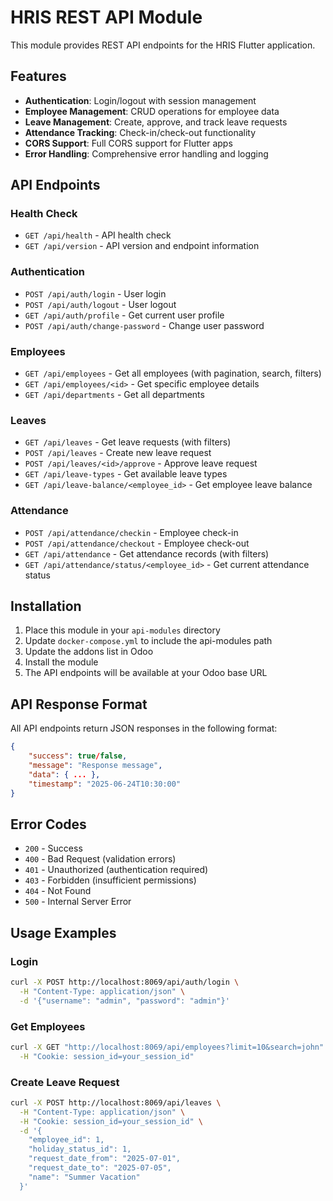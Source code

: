 # HRIS REST API Module

This module provides REST API endpoints for the HRIS Flutter application.

## Features

- **Authentication**: Login/logout with session management
- **Employee Management**: CRUD operations for employee data
- **Leave Management**: Create, approve, and track leave requests
- **Attendance Tracking**: Check-in/check-out functionality
- **CORS Support**: Full CORS support for Flutter apps
- **Error Handling**: Comprehensive error handling and logging

## API Endpoints

### Health Check
- `GET /api/health` - API health check
- `GET /api/version` - API version and endpoint information

### Authentication
- `POST /api/auth/login` - User login
- `POST /api/auth/logout` - User logout
- `GET /api/auth/profile` - Get current user profile
- `POST /api/auth/change-password` - Change user password

### Employees
- `GET /api/employees` - Get all employees (with pagination, search, filters)
- `GET /api/employees/<id>` - Get specific employee details
- `GET /api/departments` - Get all departments

### Leaves
- `GET /api/leaves` - Get leave requests (with filters)
- `POST /api/leaves` - Create new leave request
- `POST /api/leaves/<id>/approve` - Approve leave request
- `GET /api/leave-types` - Get available leave types
- `GET /api/leave-balance/<employee_id>` - Get employee leave balance

### Attendance
- `POST /api/attendance/checkin` - Employee check-in
- `POST /api/attendance/checkout` - Employee check-out
- `GET /api/attendance` - Get attendance records (with filters)
- `GET /api/attendance/status/<employee_id>` - Get current attendance status

## Installation

1. Place this module in your `api-modules` directory
2. Update `docker-compose.yml` to include the api-modules path
3. Update the addons list in Odoo
4. Install the module
5. The API endpoints will be available at your Odoo base URL

## API Response Format

All API endpoints return JSON responses in the following format:

```json
{
    "success": true/false,
    "message": "Response message",
    "data": { ... },
    "timestamp": "2025-06-24T10:30:00"
}
```

## Error Codes

- `200` - Success
- `400` - Bad Request (validation errors)
- `401` - Unauthorized (authentication required)
- `403` - Forbidden (insufficient permissions)
- `404` - Not Found
- `500` - Internal Server Error

## Usage Examples

### Login
```bash
curl -X POST http://localhost:8069/api/auth/login \
  -H "Content-Type: application/json" \
  -d '{"username": "admin", "password": "admin"}'
```

### Get Employees
```bash
curl -X GET "http://localhost:8069/api/employees?limit=10&search=john" \
  -H "Cookie: session_id=your_session_id"
```

### Create Leave Request
```bash
curl -X POST http://localhost:8069/api/leaves \
  -H "Content-Type: application/json" \
  -H "Cookie: session_id=your_session_id" \
  -d '{
    "employee_id": 1,
    "holiday_status_id": 1,
    "request_date_from": "2025-07-01",
    "request_date_to": "2025-07-05",
    "name": "Summer Vacation"
  }'
```
